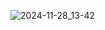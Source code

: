 ![2024-11-28_13-42](https://github.com/user-attachments/assets/f62afef8-3381-4329-8bc7-fafc13f5060a)




